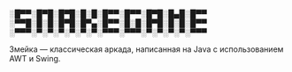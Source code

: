 ░█▀▀░█▀█░█▀█░█░█░█▀▀░█▀▀░█▀█░█▄█░█▀▀
░▀▀█░█░█░█▀█░█▀▄░█▀▀░█░█░█▀█░█░█░█▀▀
░▀▀▀░▀░▀░▀░▀░▀░▀░▀▀▀░▀▀▀░▀░▀░▀░▀░▀▀▀

Змейка — классическая аркада, написанная на Java с использованием AWT и Swing.
